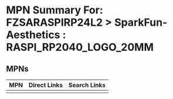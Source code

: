 



# MPN Summary For: FZSARASPIRP24L2 > SparkFun-Aesthetics : RASPI_RP2040_LOGO_20MM

## MPNs
  

|MPN|Direct Links|Search Links|
| :--- | :--- | :--- |
||||
